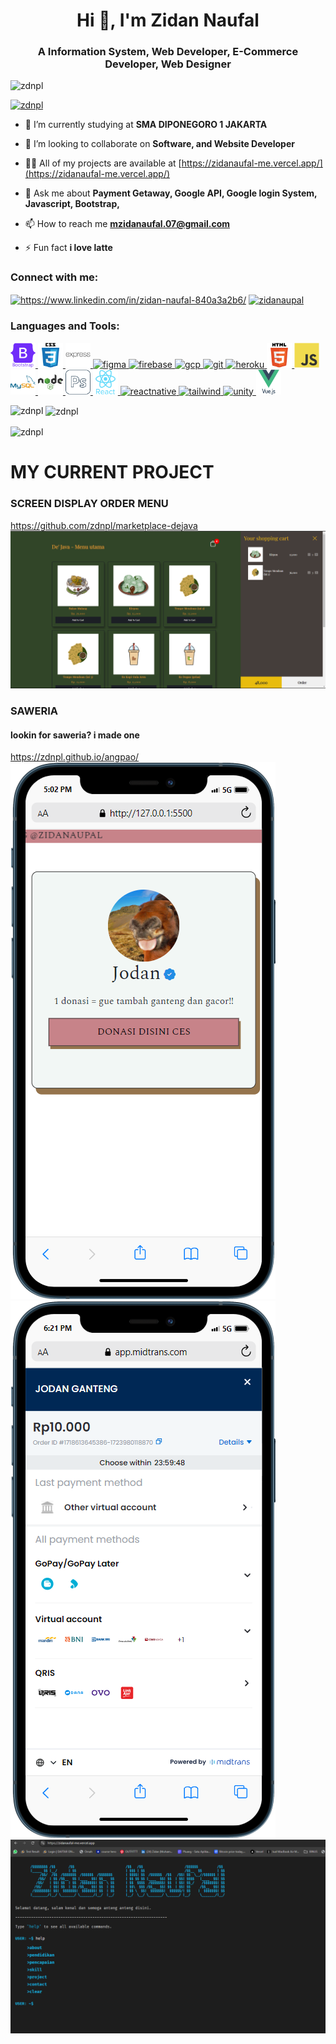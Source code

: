<h1 align="center">Hi 👋, I'm Zidan Naufal</h1>
<h3 align="center">A Information System, Web Developer, E-Commerce Developer, Web Designer</h3>

<p align="left"> <img src="https://komarev.com/ghpvc/?username=zdnpl&label=Profile%20views&color=0e75b6&style=flat" alt="zdnpl" /> </p>

<p align="left"> <a href="https://github.com/ryo-ma/github-profile-trophy"><img src="https://github-profile-trophy.vercel.app/?username=zdnpl" alt="zdnpl" /></a> </p>

- 🔭 I’m currently studying at **SMA DIPONEGORO 1 JAKARTA**

- 👯 I’m looking to collaborate on **Software, and Website Developer**

- 👨‍💻 All of my projects are available at [https://zidanaufal-me.vercel.app/](https://zidanaufal-me.vercel.app/)

- 💬 Ask me about **Payment Getaway, Google API, Google login System, Javascript, Bootstrap,**

- 📫 How to reach me **mzidanaufal.07@gmail.com**

- ⚡ Fun fact **i love latte**

<h3 align="left">Connect with me:</h3>
<p align="left">
<a href="https://linkedin.com/in/https://www.linkedin.com/in/zidan-naufal-840a3a2b6/" target="blank"><img align="center" src="https://raw.githubusercontent.com/rahuldkjain/github-profile-readme-generator/master/src/images/icons/Social/linked-in-alt.svg" alt="https://www.linkedin.com/in/zidan-naufal-840a3a2b6/" height="30" width="40" /></a>
<a href="https://instagram.com/zidanaupal" target="blank"><img align="center" src="https://raw.githubusercontent.com/rahuldkjain/github-profile-readme-generator/master/src/images/icons/Social/instagram.svg" alt="zidanaupal" height="30" width="40" /></a>
</p>

<h3 align="left">Languages and Tools:</h3>
<p align="left"> <a href="https://getbootstrap.com" target="_blank" rel="noreferrer"> <img src="https://raw.githubusercontent.com/devicons/devicon/master/icons/bootstrap/bootstrap-plain-wordmark.svg" alt="bootstrap" width="40" height="40"/> </a> <a href="https://www.w3schools.com/css/" target="_blank" rel="noreferrer"> <img src="https://raw.githubusercontent.com/devicons/devicon/master/icons/css3/css3-original-wordmark.svg" alt="css3" width="40" height="40"/> </a> <a href="https://expressjs.com" target="_blank" rel="noreferrer"> <img src="https://raw.githubusercontent.com/devicons/devicon/master/icons/express/express-original-wordmark.svg" alt="express" width="40" height="40"/> </a> <a href="https://www.figma.com/" target="_blank" rel="noreferrer"> <img src="https://www.vectorlogo.zone/logos/figma/figma-icon.svg" alt="figma" width="40" height="40"/> </a> <a href="https://firebase.google.com/" target="_blank" rel="noreferrer"> <img src="https://www.vectorlogo.zone/logos/firebase/firebase-icon.svg" alt="firebase" width="40" height="40"/> </a> <a href="https://cloud.google.com" target="_blank" rel="noreferrer"> <img src="https://www.vectorlogo.zone/logos/google_cloud/google_cloud-icon.svg" alt="gcp" width="40" height="40"/> </a> <a href="https://git-scm.com/" target="_blank" rel="noreferrer"> <img src="https://www.vectorlogo.zone/logos/git-scm/git-scm-icon.svg" alt="git" width="40" height="40"/> </a> <a href="https://heroku.com" target="_blank" rel="noreferrer"> <img src="https://www.vectorlogo.zone/logos/heroku/heroku-icon.svg" alt="heroku" width="40" height="40"/> </a> <a href="https://www.w3.org/html/" target="_blank" rel="noreferrer"> <img src="https://raw.githubusercontent.com/devicons/devicon/master/icons/html5/html5-original-wordmark.svg" alt="html5" width="40" height="40"/> </a> <a href="https://developer.mozilla.org/en-US/docs/Web/JavaScript" target="_blank" rel="noreferrer"> <img src="https://raw.githubusercontent.com/devicons/devicon/master/icons/javascript/javascript-original.svg" alt="javascript" width="40" height="40"/> </a> <a href="https://www.mysql.com/" target="_blank" rel="noreferrer"> <img src="https://raw.githubusercontent.com/devicons/devicon/master/icons/mysql/mysql-original-wordmark.svg" alt="mysql" width="40" height="40"/> </a> <a href="https://nodejs.org" target="_blank" rel="noreferrer"> <img src="https://raw.githubusercontent.com/devicons/devicon/master/icons/nodejs/nodejs-original-wordmark.svg" alt="nodejs" width="40" height="40"/> </a> <a href="https://www.photoshop.com/en" target="_blank" rel="noreferrer"> <img src="https://raw.githubusercontent.com/devicons/devicon/master/icons/photoshop/photoshop-line.svg" alt="photoshop" width="40" height="40"/> </a> <a href="https://reactjs.org/" target="_blank" rel="noreferrer"> <img src="https://raw.githubusercontent.com/devicons/devicon/master/icons/react/react-original-wordmark.svg" alt="react" width="40" height="40"/> </a> <a href="https://reactnative.dev/" target="_blank" rel="noreferrer"> <img src="https://reactnative.dev/img/header_logo.svg" alt="reactnative" width="40" height="40"/> </a> <a href="https://tailwindcss.com/" target="_blank" rel="noreferrer"> <img src="https://www.vectorlogo.zone/logos/tailwindcss/tailwindcss-icon.svg" alt="tailwind" width="40" height="40"/> </a> <a href="https://unity.com/" target="_blank" rel="noreferrer"> <img src="https://www.vectorlogo.zone/logos/unity3d/unity3d-icon.svg" alt="unity" width="40" height="40"/> </a> <a href="https://vuejs.org/" target="_blank" rel="noreferrer"> <img src="https://raw.githubusercontent.com/devicons/devicon/master/icons/vuejs/vuejs-original-wordmark.svg" alt="vuejs" width="40" height="40"/> </a> </p>

<p><img align="left" src="https://github-readme-stats.vercel.app/api/top-langs?username=zdnpl&show_icons=true&locale=en&layout=compact" alt="zdnpl" /></p>

<p>&nbsp;<img align="center" src="https://github-readme-stats.vercel.app/api?username=zdnpl&show_icons=true&locale=en" alt="zdnpl" /></p>

<p><img align="center" src="https://github-readme-streak-stats.herokuapp.com/?user=zdnpl&" alt="zdnpl" /></p>


<h1 style="margin-bottom: 20px;">MY CURRENT PROJECT</h1>
<h3>SCREEN DISPLAY ORDER MENU</h3>
<a href="https://github.com/zdnpl/marketplace-dejava">https://github.com/zdnpl/marketplace-dejava</a>
<img src="Screenshot 2024-01-08 193205.png"></img>
<h3>SAWERIA</h3>
<h4>lookin for saweria? i made one</h4>
<a href="https://zdnpl.github.io/angpao/">https://zdnpl.github.io/angpao/</a>
<img src="iPhone-12-PRO-127.0.0.1.png"></img>
<img src="iPhone-12-PRO-app.midtrans.com.png"></img>
<img src="Screenshot 2024-08-18 182421.png"></img>

